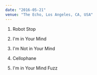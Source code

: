 ```yaml
---
date: "2016-05-21"
venue: "The Echo, Los Angeles, CA, USA"
---
```


 1. Robot Stop

 2. I'm in Your Mind

 3. I'm Not in Your Mind

 4. Cellophane

 5. I'm in Your Mind Fuzz


